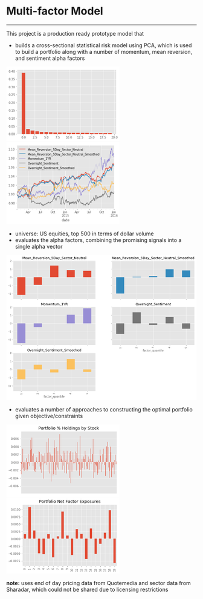 
# Multi-factor Model
---

This project is a production ready prototype model that 
  - builds a cross-sectional statistical risk model using PCA, which is used to build a portfolio along with a number of momentum, mean reversion, and sentiment alpha factors 
  
<img src="assets/explained_variance.PNG" alt="drawing" width="300px"/> 

<img src="assets/factor_returns.PNG" alt="drawing" width="300px"/>

  - universe: US equities, top 500 in terms of dollar volume
  - evaluates the alpha factors, combining the promising signals into a single alpha vector <br/> 
  
<img src="assets/factor_returns_quantile.PNG" alt="drawing" width="600px"/>

  - evaluates a number of approaches to constructing the optimal portfolio given objective/constraints 
  
<img src="assets/port_holdings.PNG" alt="drawing" width="300px"/> 

<img src="assets/port_risk_exposures.PNG" alt="drawing" width="300px"/>
  
**note:** uses end of day pricing data from Quotemedia and sector data from Sharadar, which could not be shared due to licensing restrictions
